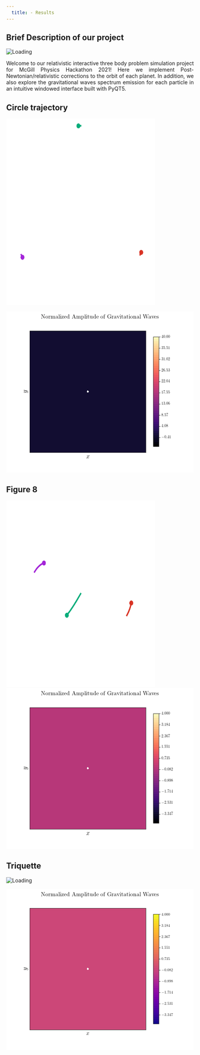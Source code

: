 ```yaml
---
  title: - Results
---
```


<h2>Brief Description of our project</h2>

<img src="/images/Triquette.gif" alt="Loading" title="Loading" class="center" />

<p style="text-align:justify">Welcome to our relativistic interactive three body problem simulation project for McGill Physics Hackathon 2021! Here we implement Post-Newtonian/relativistic corrections to the orbit of each planet. In addition, we also explore the gravitational waves spectrum emission for each particle in an intuitive windowed interface built with PyQT5.
</p>

<h2>Circle trajectory </h2>

<img src="/images/Circle.gif" alt="Loading" title="Loading" class="center" width="400" 
     height="500" />

<img src="/images/Circle_GW.gif" alt="Loading" title="Loading" class="center" />




<h2>Figure 8 </h2>

<img src="/images/figure_8.gif" alt="Loading" title="Loading" class="center"  width="400" 
     height="500"  />
<img src="/images/figure_8_GW.gif" alt="Loading" title="Loading" class="center" />


<h2>Triquette </h2>

<img src="/images/Triquette.gif " alt="Loading" title="Loading" class="center"  width="300" 
     height="350"  />

<img src="/images/Triquette_GW.gif  " alt="Loading" title="Loading" class="center" />



